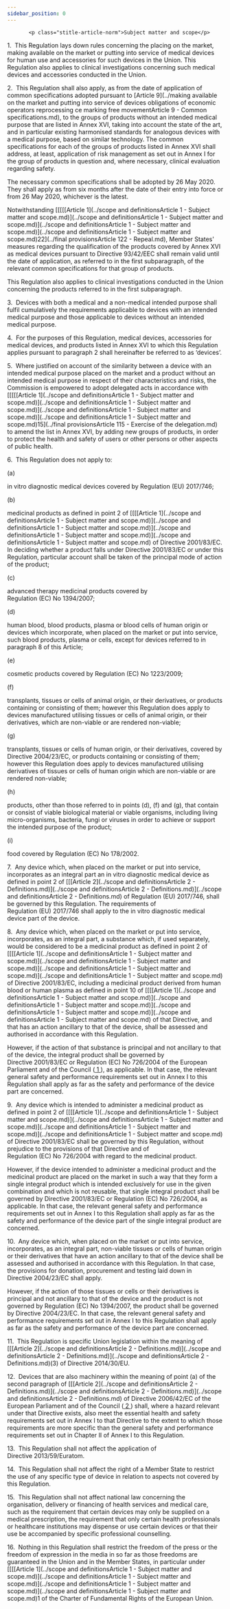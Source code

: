 ```yaml
---
sidebar_position: 0
---
```

           <p class="stitle-article-norm">Subject matter and scope</p>
   <p class="norm">1.&nbsp;&nbsp;This Regulation lays down rules 
concerning the placing on the market, making available on the market or 
putting into service of medical devices for human use and accessories 
for such devices in the Union. This Regulation also applies to clinical 
investigations concerning such medical devices and accessories conducted
 in the Union.</p>
   <p class="norm">2.&nbsp;&nbsp;This Regulation shall also apply, as 
from the date of application of common specifications adopted pursuant 
to [Article&nbsp;9](../making available on the market and putting  into service of devices obligations of economic operators  reprocessing ce marking free movementArticle 9 - Common specifications.md), to the groups of products without an intended medical
 purpose that are listed in Annex&nbsp;XVI, taking into account the 
state of the art, and in particular existing harmonised standards for 
analogous devices with a medical purpose, based on similar technology. 
The common specifications for each of the groups of products listed in 
Annex&nbsp;XVI shall address, at least, application of risk management 
as set out in Annex&nbsp;I for the group of products in question and, 
where necessary, clinical evaluation regarding safety.</p>
   <p class="norm">The necessary common specifications shall be adopted 
by 26 May 2020. They shall apply as from six months after the date of 
their entry into force or from 26 May 2020, whichever is the latest.</p>
   <p class="norm">Notwithstanding [[[[[Article&nbsp;1](../scope and definitionsArticle 1 - Subject matter and scope.md)](../scope and definitionsArticle 1 - Subject matter and scope.md)](../scope and definitionsArticle 1 - Subject matter and scope.md)](../scope and definitionsArticle 1 - Subject matter and scope.md)22](../final provisionsArticle 122 - Repeal.md), Member&nbsp;States'
 measures regarding the qualification of the products covered by 
Annex&nbsp;XVI as medical devices pursuant to Directive&nbsp;93/42/EEC 
shall remain valid until the date of application, as referred to in the 
first subparagraph, of the relevant common specifications for that group
 of products.</p>
   <p class="norm">This Regulation also applies to clinical 
investigations conducted in the Union concerning the products referred 
to in the first subparagraph.</p>
   <p class="norm">3.&nbsp;&nbsp;Devices with both a medical and a 
non-medical intended purpose shall fulfil cumulatively the requirements 
applicable to devices with an intended medical purpose and those 
applicable to devices without an intended medical purpose.</p>
   <p class="norm">4.&nbsp;&nbsp;For the purposes of this Regulation, 
medical devices, accessories for medical devices, and products listed in
 Annex&nbsp;XVI to which this Regulation applies pursuant to 
paragraph&nbsp;2 shall hereinafter be referred to as ‘devices’.</p>
   <p class="norm">5.&nbsp;&nbsp;Where justified on account of the 
similarity between a device with an intended medical purpose placed on 
the market and a product without an intended medical purpose in respect 
of their characteristics and risks, the Commission is empowered to adopt
 delegated acts in accordance with [[[[[Article&nbsp;1](../scope and definitionsArticle 1 - Subject matter and scope.md)](../scope and definitionsArticle 1 - Subject matter and scope.md)](../scope and definitionsArticle 1 - Subject matter and scope.md)](../scope and definitionsArticle 1 - Subject matter and scope.md)15](../final provisionsArticle 115 - Exercise of the delegation.md) to amend the list in
 Annex&nbsp;XVI, by adding new groups of products, in order to protect 
the health and safety of users or other persons or other aspects of 
public health.</p>
   <p class="norm">6.&nbsp;&nbsp;This Regulation does not apply to:</p>
   <div class="grid-container grid-list">
      <div class="list grid-list-column-1">
         <span>(a)&nbsp;</span>
      </div>
      <div class="grid-list-column-2">
         <p class="norm">
            <span class="italics">in vitro</span> diagnostic medical devices covered by Regulation&nbsp;(EU)&nbsp;2017/746;</p>
      </div>
   </div>
   <div class="grid-container grid-list">
      <div class="list grid-list-column-1">
         <span>(b)&nbsp;</span>
      </div>
      <div class="grid-list-column-2">
         <p class="norm">medicinal products as defined in point&nbsp;2 
of [[[[Article&nbsp;1](../scope and definitionsArticle 1 - Subject matter and scope.md)](../scope and definitionsArticle 1 - Subject matter and scope.md)](../scope and definitionsArticle 1 - Subject matter and scope.md)](../scope and definitionsArticle 1 - Subject matter and scope.md) of Directive&nbsp;2001/83/EC. In deciding whether a 
product falls under Directive&nbsp;2001/83/EC or under this Regulation, 
particular account shall be taken of the principal mode of action of the
 product;</p>
      </div>
   </div>
   <div class="grid-container grid-list">
      <div class="list grid-list-column-1">
         <span>(c)&nbsp;</span>
      </div>
      <div class="grid-list-column-2">
         <p class="norm">advanced therapy medicinal products covered by Regulation&nbsp;(EC)&nbsp;No&nbsp;1394/2007;</p>
      </div>
   </div>
   <div class="grid-container grid-list">
      <div class="list grid-list-column-1">
         <span>(d)&nbsp;</span>
      </div>
      <div class="grid-list-column-2">
         <p class="norm">human blood, blood products, plasma or blood 
cells of human origin or devices which incorporate, when placed on the 
market or put into service, such blood products, plasma or cells, except
 for devices referred to in paragraph&nbsp;8 of this Article;</p>
      </div>
   </div>
   <div class="grid-container grid-list">
      <div class="list grid-list-column-1">
         <span>(e)&nbsp;</span>
      </div>
      <div class="grid-list-column-2">
         <p class="norm">cosmetic products covered by Regulation&nbsp;(EC)&nbsp;No&nbsp;1223/2009;</p>
      </div>
   </div>
   <div class="grid-container grid-list">
      <div class="list grid-list-column-1">
         <span>(f)&nbsp;</span>
      </div>
      <div class="grid-list-column-2">
         <p class="norm">transplants, tissues or cells of animal origin,
 or their derivatives, or products containing or consisting of them; 
however this Regulation does apply to devices manufactured utilising 
tissues or cells of animal origin, or their derivatives, which are 
non-viable or are rendered non-viable;</p>
      </div>
   </div>
   <div class="grid-container grid-list">
      <div class="list grid-list-column-1">
         <span>(g)&nbsp;</span>
      </div>
      <div class="grid-list-column-2">
         <p class="norm">transplants, tissues or cells of human origin, 
or their derivatives, covered by Directive&nbsp;2004/23/EC, or products 
containing or consisting of them; however this Regulation does apply to 
devices manufactured utilising derivatives of tissues or cells of human 
origin which are non-viable or are rendered non-viable;</p>
      </div>
   </div>
   <div class="grid-container grid-list">
      <div class="list grid-list-column-1">
         <span>(h)&nbsp;</span>
      </div>
      <div class="grid-list-column-2">
         <p class="norm">products, other than those referred to in 
points (d), (f) and (g), that contain or consist of viable biological 
material or viable organisms, including living micro-organisms, 
bacteria, fungi or viruses in order to achieve or support the intended 
purpose of the product;</p>
      </div>
   </div>
   <div class="grid-container grid-list">
      <div class="list grid-list-column-1">
         <span>(i)&nbsp;</span>
      </div>
      <div class="grid-list-column-2">
         <p class="norm">food covered by Regulation (EC)&nbsp;No&nbsp;178/2002.</p>
      </div>
   </div>
   <p class="norm">7.&nbsp;&nbsp;Any device which, when placed on the market or put into service, incorporates as an integral part an <span class="italics">in vitro</span>
 diagnostic medical device as defined in point&nbsp;2 of [[[Article&nbsp;2](../scope and definitionsArticle 2 - Definitions.md)](../scope and definitionsArticle 2 - Definitions.md)](../scope and definitionsArticle 2 - Definitions.md) 
of Regulation&nbsp;(EU)&nbsp;2017/746, shall be governed by this 
Regulation. The requirements of Regulation&nbsp;(EU)&nbsp;2017/746 shall
 apply to the <span class="italics">in vitro</span> diagnostic medical device part of the device.</p>
   <p class="norm">8.&nbsp;&nbsp;Any device which, when placed on the 
market or put into service, incorporates, as an integral part, a 
substance which, if used separately, would be considered to be a 
medicinal product as defined in point&nbsp;2 of [[[[Article&nbsp;1](../scope and definitionsArticle 1 - Subject matter and scope.md)](../scope and definitionsArticle 1 - Subject matter and scope.md)](../scope and definitionsArticle 1 - Subject matter and scope.md)](../scope and definitionsArticle 1 - Subject matter and scope.md) of 
Directive&nbsp;2001/83/EC, including a medicinal product derived from 
human blood or human plasma as defined in point&nbsp;10 of 
[[[[Article&nbsp;1](../scope and definitionsArticle 1 - Subject matter and scope.md)](../scope and definitionsArticle 1 - Subject matter and scope.md)](../scope and definitionsArticle 1 - Subject matter and scope.md)](../scope and definitionsArticle 1 - Subject matter and scope.md) of that Directive, and that has an action ancillary to 
that of the device, shall be assessed and authorised in accordance with 
this Regulation.</p>
   <p class="norm">However, if the action of that substance is principal
 and not ancillary to that of the device, the integral product shall be 
governed by Directive&nbsp;2001/83/EC or 
Regulation&nbsp;(EC)&nbsp;No&nbsp;726/2004 of the European Parliament 
and of the Council&nbsp;(<a href="#E0001" id="src.E0001">
         <span class="superscript">1</span>
      </a>), as applicable. In that case, the relevant general safety 
and performance requirements set out in Annex&nbsp;I to this Regulation 
shall apply as far as the safety and performance of the device part are 
concerned.</p>
   <p class="norm">9.&nbsp;&nbsp;Any device which is intended to 
administer a medicinal product as defined in point&nbsp;2 of 
[[[[Article&nbsp;1](../scope and definitionsArticle 1 - Subject matter and scope.md)](../scope and definitionsArticle 1 - Subject matter and scope.md)](../scope and definitionsArticle 1 - Subject matter and scope.md)](../scope and definitionsArticle 1 - Subject matter and scope.md) of Directive&nbsp;2001/83/EC shall be governed by this 
Regulation, without prejudice to the provisions of that 
Directive&nbsp;and of Regulation&nbsp;(EC)&nbsp;No&nbsp;726/2004 with 
regard to the medicinal product.</p>
   <p class="norm">However, if the device intended to administer a 
medicinal product and the medicinal product are placed on the market in 
such a way that they form a single integral product which is intended 
exclusively for use in the given combination and which is not reusable, 
that single integral product shall be governed by 
Directive&nbsp;2001/83/EC or Regulation&nbsp;(EC)&nbsp;No&nbsp;726/2004,
 as applicable. In that case, the relevant general safety and 
performance requirements set out in Annex&nbsp;I to this Regulation 
shall apply as far as the safety and performance of the device part of 
the single integral product are concerned.</p>
   <p class="norm">10.&nbsp;&nbsp;Any device which, when placed on the 
market or put into service, incorporates, as an integral part, 
non-viable tissues or cells of human origin or their derivatives that 
have an action ancillary to that of the device shall be assessed and 
authorised in accordance with this Regulation. In that case, the 
provisions for donation, procurement and testing laid down in 
Directive&nbsp;2004/23/EC shall apply.</p>
   <p class="norm">However, if the action of those tissues or cells or 
their derivatives is principal and not ancillary to that of the device 
and the product is not governed by 
Regulation&nbsp;(EC)&nbsp;No&nbsp;1394/2007, the product shall be 
governed by Directive&nbsp;2004/23/EC. In that case, the relevant 
general safety and performance requirements set out in Annex&nbsp;I to 
this Regulation shall apply as far as the safety and performance of the 
device part are concerned.</p>
   <p class="norm">11.&nbsp;&nbsp;This Regulation is specific Union 
legislation within the meaning of [[[Article&nbsp;2](../scope and definitionsArticle 2 - Definitions.md)](../scope and definitionsArticle 2 - Definitions.md)](../scope and definitionsArticle 2 - Definitions.md)(3) of 
Directive&nbsp;2014/30/EU.</p>
   <p class="norm">12.&nbsp;&nbsp;Devices that are also machinery within
 the meaning of point&nbsp;(a) of the second paragraph&nbsp;of 
[[[Article&nbsp;2](../scope and definitionsArticle 2 - Definitions.md)](../scope and definitionsArticle 2 - Definitions.md)](../scope and definitionsArticle 2 - Definitions.md) of Directive&nbsp;2006/42/EC of the European Parliament 
and of the Council&nbsp;(<a href="#E0002" id="src.E0002">
         <span class="superscript">2</span>
      </a>) shall, where a hazard relevant under that 
Directive&nbsp;exists, also meet the essential health and safety 
requirements set out in Annex&nbsp;I to that Directive&nbsp;to the 
extent to which those requirements are more specific than the general 
safety and performance requirements set out in Chapter&nbsp;II of 
Annex&nbsp;I to this Regulation.</p>
   <p class="norm">13.&nbsp;&nbsp;This Regulation shall not affect the application of Directive&nbsp;2013/59/Euratom.</p>
   <p class="norm">14.&nbsp;&nbsp;This Regulation shall not affect the 
right of a Member&nbsp;State to restrict the use of any specific type of
 device in relation to aspects not covered by this Regulation.</p>
   <p class="norm">15.&nbsp;&nbsp;This Regulation shall not affect 
national law concerning the organisation, delivery or financing of 
health services and medical care, such as the requirement that certain 
devices may only be supplied on a medical prescription, the requirement 
that only certain health professionals or healthcare institutions may 
dispense or use certain devices or that their use be accompanied by 
specific professional counselling.</p>
   <p class="norm">16.&nbsp;&nbsp;Nothing in this Regulation shall 
restrict the freedom of the press or the freedom of expression in the 
media in so far as those freedoms are guaranteed in the Union and in the
 Member&nbsp;States, in particular under [[[[Article&nbsp;1](../scope and definitionsArticle 1 - Subject matter and scope.md)](../scope and definitionsArticle 1 - Subject matter and scope.md)](../scope and definitionsArticle 1 - Subject matter and scope.md)](../scope and definitionsArticle 1 - Subject matter and scope.md)1 of the Charter 
of Fundamental Rights of the European Union.</p>
